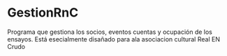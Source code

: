 GestionRnC
==========

Programa que gestiona los socios, eventos cuentas y ocupación de los ensayos. Está esecialmente disañado para ala asociacion cultural Real EN Crudo
